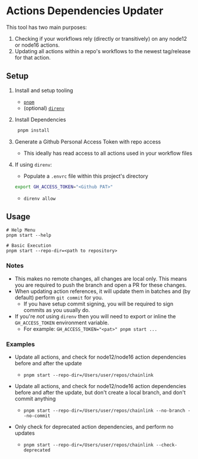 # Actions Dependencies Updater

This tool has two main purposes:

1. Checking if your workflows rely (directly or transitively) on any node12 or
   node16 actions.
2. Updating all actions within a repo's workflows to the newest tag/release for
   that action.

## Setup

1. Install and setup tooling

   - [`pnpm`](https://pnpm.io/)
   - (optional) [`direnv`](https://direnv.net/)

2. Install Dependencies
   ```bash
    pnpm install
   ```
3. Generate a Github Personal Access Token with repo access
   - This ideally has read access to all actions used in your workflow files
4. If using `direnv`:
   - Populate a `.envrc` file within this project's directory
   ```bash
   export GH_ACCESS_TOKEN="<Github PAT>"
   ```
   - `direnv allow`

## Usage

```
# Help Menu
pnpm start --help

# Basic Execution
pnpm start --repo-dir=<path to repository>
```

### Notes

- This makes no remote changes, all changes are local only. This means you are
  required to push the branch and open a PR for these changes.
- When updating action references, it will update them in batches and (by
  default) perform `git commit` for you.
  - If you have setup commit signing, you will be required to sign commits as
    you usually do.
- If you're _not_ using `direnv` then you will need to export or inline the
  `GH_ACCESS_TOKEN` environment variable.
  - For example: `GH_ACCESS_TOKEN="<pat>" pnpm start ...`

### Examples

- Update all actions, and check for node12/node16 action dependencies before and
  after the update

  - `pnpm start --repo-dir=/Users/user/repos/chainlink`

- Update all actions, and check for node12/node16 action dependencies before and
  after the update, but don't create a local branch, and don't commit anything

  - `pnpm start --repo-dir=/Users/user/repos/chainlink --no-branch --no-commit`

- Only check for deprecated action dependencies, and perform no updates
  - `pnpm start --repo-dir=/Users/user/repos/chainlink --check-deprecated`
